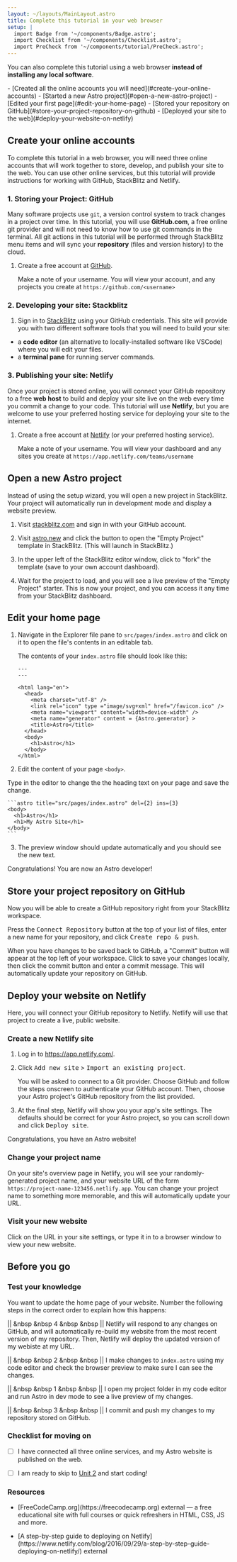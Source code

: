 ```yaml
---
layout: ~/layouts/MainLayout.astro
title: Complete this tutorial in your web browser
setup: |
  import Badge from '~/components/Badge.astro';
  import Checklist from '~/components/Checklist.astro';
  import PreCheck from '~/components/tutorial/PreCheck.astro';
---
```


You can also complete this tutorial using a web browser **instead of installing any local software**.

<PreCheck>
- [Created all the online accounts you will need](#create-your-online-accounts)
- [Started a new Astro project](#open-a-new-astro-project)
- [Edited your first page](#edit-your-home-page)
- [Stored your repository on GitHub](#store-your-project-repository-on-github)
- [Deployed your site to the web](#deploy-your-website-on-netlify)
</PreCheck>

## Create your online accounts

To complete this tutorial in a web browser, you will need three online accounts that will work together to store, develop, and publish your site to the web. You can use other online services, but this tutorial will provide instructions for working with GitHub, StackBlitz and Netlify.


### 1. Storing your Project: GitHub

Many software projects use `git`, a version control system to track changes in a project over time. In this tutorial, you will use **GitHub.com**, a free online git provider and will not need to know how to use git commands in the terminal. All git actions in this tutorial will be performed through StackBlitz menu items and will sync your **repository** (files and version history) to the cloud.

1. Create a free account at [GitHub](https://github.com).

    Make a note of your username. You will view your account, and any projects you create at `https://github.com/<username>`
    
### 2. Developing your site: Stackblitz

1. Sign in to [StackBlitz](https://stackblitz.com) using your GitHub credentials. This site will provide you with two different software tools that you will need to build your site:
 - a **code editor** (an alternative to locally-installed software like VSCode) where you will edit your files.
 - a **terminal pane** for running server commands.


### 3. Publishing your site: Netlify

Once your project is stored online, you will connect your GitHub repository to a free **web host** to build and deploy your site live on the web every time you commit a change to your code. This tutorial will use **Netlify**, but you are welcome to use your preferred hosting service for deploying your site to the internet.

1. Create a free account at [Netlify](https://netlify.com) (or your preferred hosting service).

    Make a note of your username. You will view your dashboard and any sites you create at `https://app.netlify.com/teams/username`


## Open a new Astro project

Instead of using the setup wizard, you will open a new project in StackBlitz. Your project will automatically run in development mode and display a website preview.


1. Visit [stackblitz.com](https://stackblitz.com) and sign in with your GitHub account.

2. Visit [astro.new](https://astro.new) and click the button to open the "Empty Project" template in StackBlitz. (This will launch in StackBlitz.)

3. In the upper left of the StackBlitz editor window, click to "fork" the template (save to your own account dashboard).

4. Wait for the project to load, and you will see a live preview of the "Empty Project" starter. This is now your project, and you can access it any time from your StackBlitz dashboard.


## Edit your home page

1. Navigate in the Explorer file pane to `src/pages/index.astro` and click on it to open the file's contents in an editable tab.

    The contents of your `index.astro` file should look like this:

    ```astro title="src/pages/index.astro"
    ---
    ---

    <html lang="en">
      <head>
        <meta charset="utf-8" />
        <link rel="icon" type ="image/svg+xml" href="/favicon.ico" />
        <meta name="viewport" content="width=device-width" />
        <meta name="generator" content = {Astro.generator} >
        <title>Astro</title>
      </head>
      <body>
        <h1>Astro</h1>
      </body>
    </html>
    ```

2. Edit the content of your page `<body>`.

Type in the editor to change the the heading text on your page and save the change.

    ```astro title="src/pages/index.astro" del={2} ins={3}
    <body>
      <h1>Astro</h1>
      <h1>My Astro Site</h1>
    </body>
    ```

3. The preview window should update automatically and you should see the new text.

Congratulations! You are now an Astro developer!

## Store your project repository on GitHub

Now you will be able to create a GitHub repository right from your StackBlitz workspace.

Press the <kbd>Connect Repository</kbd> button at the top of your list of files, enter a new name for your repository, and click <kbd>Create repo & push</kbd>. 

When you have changes to be saved back to GitHub, a "Commit" button will appear at the top left of your workspace. Click to save your changes locally, then click the commit button and enter a commit message. This will automatically update your repository on GitHub.


## Deploy your website on Netlify

Here, you will connect your GitHub repository to Netlify. Netlify will use that project to create a live, public website. 

### Create a new Netlify site

1. Log in to https://app.netlify.com/.

2. Click <kbd>Add new site</kbd> > <kbd>Import an existing project</kbd>.

    You will be asked to connect to a Git provider. Choose GitHub and follow the steps onscreen to authenticate your GitHub account. Then, choose your Astro project's GitHub repository from the list provided.

3. At the final step, Netlify will show you your app's site settings. The defaults should be correct for your Astro project, so you can scroll down and click <kbd>Deploy site</kbd>.

Congratulations, you have an Astro website!

### Change your project name

On your site's overview page in Netlify, you will see your randomly-generated project name, and your website URL of the form `https://project-name-123456.netlify.app`. You can change your project name to something more memorable, and this will automatically update your URL.

### Visit your new website

Click on the URL in your site settings, or type it in to a browser window to view your new website.

## Before you go

### Test your knowledge

You want to update the home page of your website. Number the following steps in the correct order to explain how this happens:

|| &nbsp &nbsp 4 &nbsp &nbsp || Netlify will respond to any changes on GitHub, and will automatically re-build my website from the most recent version of my repository. Then, Netlify will deploy the updated version of my webiste at my URL.

|| &nbsp &nbsp 2 &nbsp &nbsp || I make changes to `index.astro` using my code editor and check the browser preview to make sure I can see the changes.

|| &nbsp &nbsp 1 &nbsp &nbsp || I open my project folder in my code editor and run Astro in dev mode to see a live preview of my changes.

|| &nbsp &nbsp 3 &nbsp &nbsp || I commit and push my changes to my repository stored on GitHub.


### Checklist for moving on

<Checklist>

- [ ] I have connected all three online services, and my Astro website is published on the web.

- [ ] I am ready to skip to [Unit 2](/en/tutorial/2-pages/) and start coding!

</Checklist>

### Resources

- <p>[FreeCodeCamp.org](https://freecodecamp.org) <Badge>external</Badge> — a free educational site with full courses or quick refreshers in HTML, CSS, JS and more.</p>

- <p>[A step-by-step guide to deploying on Netlify](https://www.netlify.com/blog/2016/09/29/a-step-by-step-guide-deploying-on-netlify/) <Badge>external</Badge></p>

